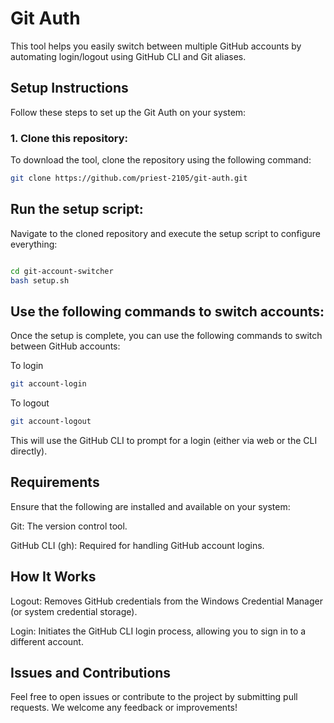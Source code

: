 # Git Auth

This tool helps you easily switch between multiple GitHub accounts by automating login/logout using GitHub CLI and Git aliases.

## Setup Instructions

Follow these steps to set up the Git Auth on your system:

### 1. Clone this repository:

To download the tool, clone the repository using the following command:

```bash
git clone https://github.com/priest-2105/git-auth.git

```


## Run the setup script:

Navigate to the cloned repository and execute the setup script to configure everything:

```bash

cd git-account-switcher
bash setup.sh
```


## Use the following commands to switch accounts:

Once the setup is complete, you can use the following commands to switch between GitHub accounts:

To login 

```bash
git account-login
```

To logout 

```bash
git account-logout
```


This will use the GitHub CLI to prompt for a login (either via web or the CLI directly).


## Requirements


Ensure that the following are installed and available on your system:

Git: The version control tool.

GitHub CLI (gh): Required for handling GitHub account logins.


## How It Works

Logout: Removes GitHub credentials from the Windows Credential Manager (or system credential storage).

Login: Initiates the GitHub CLI login process, allowing you to sign in to a different account.


## Issues and Contributions

Feel free to open issues or contribute to the project by submitting pull requests. We welcome any feedback or improvements!

